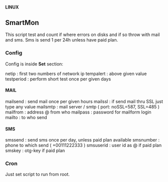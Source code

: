 #### LINUX
## SmartMon

This script test and count if where errors on disks and if so throw with mail and sms. Sms is send 1 per 24h unless have paid plan.

### Config
Config is inside **Set** section:

netip : first two numbers of network ip
tempalert : above given value
testperiod : perform short test once per given days

#### MAIL

mailsend : send mail once per given hours
mailssl : if send mail thru SSL just type any value
mailsmtp : mail server / smtp  ( port: noSSL=587, SSL=485 )
mailfrom : address @ from who
mailpass : password for mailform login
mailto : to who send

#### SMS

smssend : send sms once per day, unless paid plan available
smsnumber : phone to which send ( +00111222333 )
smsuserid : user id as @ if paid plan
smskey : otg-key if paid plan


### Cron

Just set script to run from root. 
